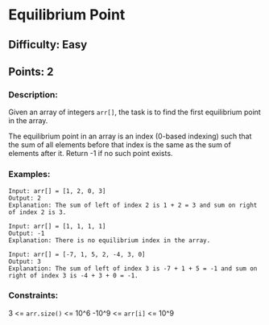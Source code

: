 # Equilibrium Point
## Difficulty: Easy
## Points: 2
### Description:
Given an array of integers `arr[]`, the task is to find the first equilibrium point in the array.

The equilibrium point in an array is an index (0-based indexing) such that the sum of all elements before that index is the same as the sum of elements after it. Return -1 if no such point exists. 

### Examples:
```
Input: arr[] = [1, 2, 0, 3]
Output: 2 
Explanation: The sum of left of index 2 is 1 + 2 = 3 and sum on right of index 2 is 3.
```
```
Input: arr[] = [1, 1, 1, 1]
Output: -1
Explanation: There is no equilibrium index in the array.
```
```
Input: arr[] = [-7, 1, 5, 2, -4, 3, 0]
Output: 3
Explanation: The sum of left of index 3 is -7 + 1 + 5 = -1 and sum on right of index 3 is -4 + 3 + 0 = -1.
```

### Constraints:
3 <= `arr.size()` <= 10^6
-10^9 <= `arr[i]` <= 10^9

